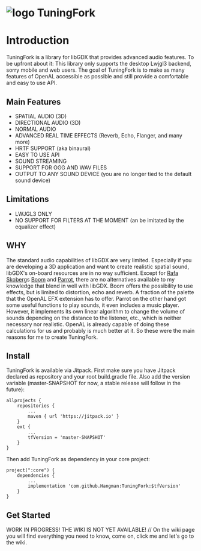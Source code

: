 # ![logo](https://github.com/Hangman/TuningFork/blob/master/logo.png) TuningFork

# Introduction
TuningFork is a library for libGDX that provides advanced audio features. To be upfront about it: This library only supports the desktop Lwjgl3 backend, sorry mobile and web users. The goal of TuningFork is to make as many features of OpenAL accessible as possible and still provide a comfortable and easy to use API.

## Main Features
* SPATIAL AUDIO (3D)
* DIRECTIONAL AUDIO (3D)
* NORMAL AUDIO
* ADVANCED REAL TIME EFFECTS (Reverb, Echo, Flanger, and many more)
* HRTF SUPPORT (aka binaural)
* EASY TO USE API
* SOUND STREAMING
* SUPPORT FOR OGG AND WAV FILES
* OUTPUT TO ANY SOUND DEVICE (you are no longer tied to the default sound device)

## Limitations
* LWJGL3 ONLY
* NO SUPPORT FOR FILTERS AT THE MOMENT (an be imitated by the equalizer effect)

## WHY
The standard audio capabilities of libGDX are very limited. Especially if you are developing a 3D application and want to create realistic spatial sound, libGDX's on-board resources are in no way sufficient.
Except for [Rafa Skoberg](https://github.com/rafaskb)s [Boom](https://github.com/rafaskb/Parrot) and [Parrot](https://github.com/rafaskb/Parrot), there are no alternatives available to my knowledge that blend in well with libGDX.
Boom offers the possibility to use effects, but is limited to distortion, echo and reverb. A fraction of the palette that the OpenAL EFX extension has to offer.
Parrot on the other hand got some useful functions to play sounds, it even includes a music player. However, it implements its own linear algorithm to change the volume of sounds depending on the distance to the listener, etc., which is neither necessary nor realistic. OpenAL is already capable of doing these calculations for us and probably is much better at it.
So these were the main reasons for me to create TuningFork.

## Install
TuningFork is available via Jitpack.
First make sure you have Jitpack declared as repository and your root build.gradle file. Also add the version variable (master-SNAPSHOT for now, a stable release will follow in the future):
```
allprojects {
	repositories {
		...
		maven { url 'https://jitpack.io' }
	}
	ext {
        ...
        tfVersion = 'master-SNAPSHOT'
    }
}
```

Then add TuningFork as dependency in your core project: 

```
project(":core") {
    dependencies {
    	...
        implementation 'com.github.Hangman:TuningFork:$tfVersion'
    }
}
```

## Get Started
WORK IN PROGRESS! THE WIKI IS NOT YET AVAILABLE!
// On the wiki page you will find everything you need to know, come on, click me and let's go to the wiki.
